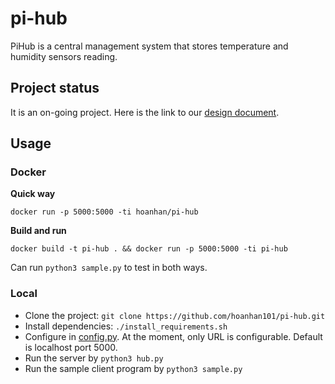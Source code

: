 # pi-hub

PiHub is a central management system that stores temperature and humidity sensors reading.

## Project status

It is an on-going project. Here is the link to our [design 
document](https://docs.google.com/document/d/1w93jYpGjRjTiokhEnTv7tspONa8558e2vc17fk6wqV0/edit?usp=sharing).

## Usage

### Docker

**Quick way**

```
docker run -p 5000:5000 -ti hoanhan/pi-hub
```

**Build and run**

```
docker build -t pi-hub . && docker run -p 5000:5000 -ti pi-hub
```

Can run `python3 sample.py` to test in both ways.

### Local

- Clone the project: `git clone https://github.com/hoanhan101/pi-hub.git`
- Install dependencies: `./install_requirements.sh`
- Configure in [config.py](config.py). At the moment, only URL is configurable. Default is
  localhost port 5000.
- Run the server by `python3 hub.py`
- Run the sample client program by `python3 sample.py`
